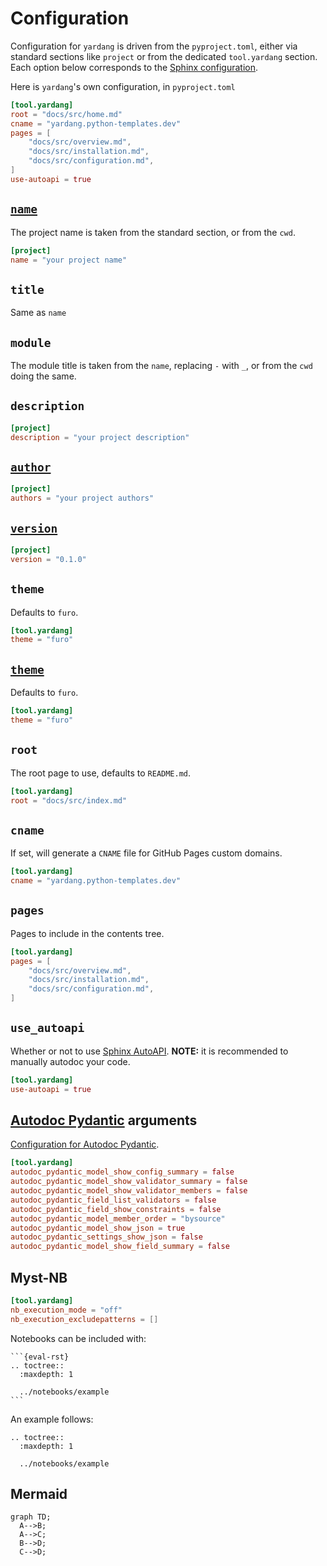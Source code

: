 # Configuration

Configuration for `yardang` is driven from the `pyproject.toml`, either via standard sections like `project` or from the dedicated `tool.yardang` section.
Each option below corresponds to the [Sphinx configuration](https://www.sphinx-doc.org/en/master/usage/configuration.html).

Here is `yardang`'s own configuration, in `pyproject.toml`

```toml
[tool.yardang]
root = "docs/src/home.md"
cname = "yardang.python-templates.dev"
pages = [
    "docs/src/overview.md",
    "docs/src/installation.md",
    "docs/src/configuration.md",
]
use-autoapi = true
```
## [`name`](https://www.sphinx-doc.org/en/master/usage/configuration.html#confval-project)

The project name is taken from the standard section, or from the `cwd`.

```toml
[project]
name = "your project name"
```

## `title`

Same as `name`

## `module`

The module title is taken from the `name`, replacing `-` with `_`, or from the `cwd` doing the same.

## `description`

```toml
[project]
description = "your project description"
```

## [`author`](https://www.sphinx-doc.org/en/master/usage/configuration.html#confval-author)

```toml
[project]
authors = "your project authors"
```

## [`version`](https://www.sphinx-doc.org/en/master/usage/configuration.html#confval-version)

```toml
[project]
version = "0.1.0"
```

## `theme`

Defaults to `furo`.

```toml
[tool.yardang]
theme = "furo"
```

## [`theme`](https://www.sphinx-doc.org/en/master/usage/configuration.html#confval-html_theme)

Defaults to `furo`.

```toml
[tool.yardang]
theme = "furo"
```

## `root`

The root page to use, defaults to `README.md`.

```toml
[tool.yardang]
root = "docs/src/index.md"
```

## `cname`

If set, will generate a `CNAME` file for GitHub Pages custom domains.

```toml
[tool.yardang]
cname = "yardang.python-templates.dev"
```

## `pages`

Pages to include in the contents tree.

```toml
[tool.yardang]
pages = [
    "docs/src/overview.md",
    "docs/src/installation.md",
    "docs/src/configuration.md",
]
```

## `use_autoapi`

Whether or not to use [Sphinx AutoAPI](https://sphinx-autoapi.readthedocs.io/en/latest/).
**NOTE:** it is recommended to manually autodoc your code.

```toml
[tool.yardang]
use-autoapi = true
```

## [Autodoc Pydantic](https://autodoc-pydantic.readthedocs.io/en/stable/users/examples.html) arguments

[Configuration for Autodoc Pydantic](https://autodoc-pydantic.readthedocs.io/en/stable/users/configuration.html).

```toml
[tool.yardang]
autodoc_pydantic_model_show_config_summary = false
autodoc_pydantic_model_show_validator_summary = false
autodoc_pydantic_model_show_validator_members = false
autodoc_pydantic_field_list_validators = false
autodoc_pydantic_field_show_constraints = false
autodoc_pydantic_model_member_order = "bysource"
autodoc_pydantic_model_show_json = true
autodoc_pydantic_settings_show_json = false
autodoc_pydantic_model_show_field_summary = false
```

## Myst-NB

```toml
[tool.yardang]
nb_execution_mode = "off"
nb_execution_excludepatterns = []
```

Notebooks can be included with:

````raw
```{eval-rst}
.. toctree::
  :maxdepth: 1

  ../notebooks/example
```
````

An example follows:

```{eval-rst}
.. toctree::
  :maxdepth: 1

  ../notebooks/example
```


## Mermaid

```mermaid
graph TD;
  A-->B;
  A-->C;
  B-->D;
  C-->D;
```
